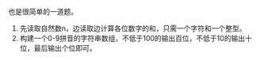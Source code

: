 <!-- date and tags in the next two lines
2017-04-14 12:59:18 +0800
formatted output
-->

也是很简单的一道题。
1. 先读取自然数n，边读取边计算各位数字的和，只需一个字符和一个整型。
2. 构建一个0-9拼音的字符串数组，不低于100的输出百位，不低于10的输出十位，最后输出个位即可。
